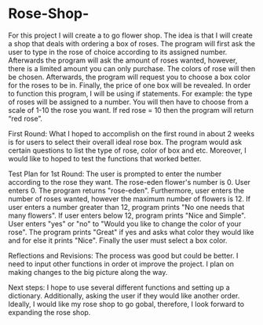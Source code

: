# Rose-Shop-
For this project I will create a to go flower shop. The idea is that I will create a shop that deals with ordering a box of roses. The program will first ask the user to type in the rose of choice according to its assigned number. Afterwards the program will ask the amount of roses wanted, however, there is a limited amount you can only purchase. The colors of rose will then be chosen. Afterwards, the program will request you to choose a box color for the roses to be in. Finally, the price of one box will be revealed. 
In order to function this program, I will be using if statements. For example: the type of roses will be assigned to a number. You will then have to choose from a scale of 1-10 the rose you want. If red rose = 10 then the program will return “red rose”.  

First Round: What I hoped to accomplish on the first round in about 2 weeks is for users to select their overall ideal rose box. The program would ask certain questions to list the type of rose, color of box and etc. Moreover, I would like to hoped to test the functions that worked better.

Test Plan for 1st Round: The user is prompted to enter the number according to the rose they want. The rose-eden flower's number is 0. User enters 0. The program returns "rose-eden". Furthermore, user enters the number of roses wanted, however the maximum number of flowers is 12. If user enters a number greater than 12, program prints "No one needs that many flowers". If user enters below 12, program prints "Nice and Simple". User enters "yes" or "no" to "Would you like to change the color of your rose". The program prints "Great" if yes and asks what color they would like and for else it prints "Nice". Finally the user must select a box color. 

Reflections and Revisions: The process was good but could be better. I need to input other functions in order ot improve the project. I plan on making changes to the big picture along the way. 

Next steps: I hope to use several different functions and setting up a dictionary. Additionally, asking the user if they would like another order. Ideally, I would like my rose shop to go gobal, therefore, I look forward to expanding the rose shop. 
